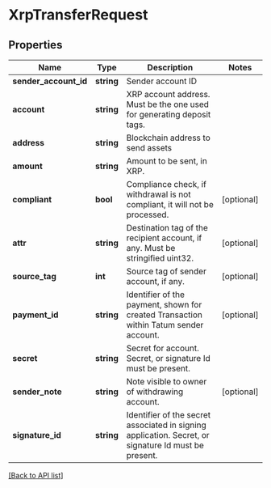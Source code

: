 # XrpTransferRequest

## Properties

Name | Type | Description | Notes
------------ | ------------- | ------------- | -------------
**sender_account_id** | **string** | Sender account ID |
**account** | **string** | XRP account address. Must be the one used for generating deposit tags. |
**address** | **string** | Blockchain address to send assets |
**amount** | **string** | Amount to be sent, in XRP. |
**compliant** | **bool** | Compliance check, if withdrawal is not compliant, it will not be processed. | [optional]
**attr** | **string** | Destination tag of the recipient account, if any. Must be stringified uint32. | [optional]
**source_tag** | **int** | Source tag of sender account, if any. | [optional]
**payment_id** | **string** | Identifier of the payment, shown for created Transaction within Tatum sender account. | [optional]
**secret** | **string** | Secret for account. Secret, or signature Id must be present. |
**sender_note** | **string** | Note visible to owner of withdrawing account. | [optional]
**signature_id** | **string** | Identifier of the secret associated in signing application. Secret, or signature Id must be present. |

[[Back to API list]](../../README.md#api-endpoints)
